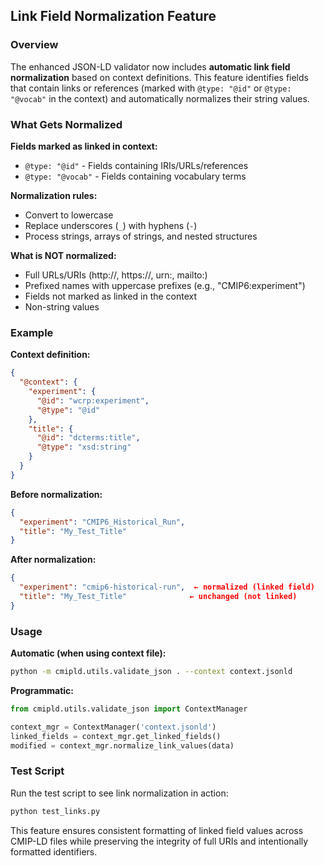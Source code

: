 ## Link Field Normalization Feature

### Overview

The enhanced JSON-LD validator now includes **automatic link field normalization** based on context definitions. This feature identifies fields that contain links or references (marked with `@type: "@id"` or `@type: "@vocab"` in the context) and automatically normalizes their string values.

### What Gets Normalized

**Fields marked as linked in context:**
- `@type: "@id"` - Fields containing IRIs/URLs/references  
- `@type: "@vocab"` - Fields containing vocabulary terms

**Normalization rules:**
- Convert to lowercase
- Replace underscores (`_`) with hyphens (`-`)
- Process strings, arrays of strings, and nested structures

**What is NOT normalized:**
- Full URLs/URIs (http://, https://, urn:, mailto:)
- Prefixed names with uppercase prefixes (e.g., "CMIP6:experiment")
- Fields not marked as linked in the context
- Non-string values

### Example

**Context definition:**
```json
{
  "@context": {
    "experiment": {
      "@id": "wcrp:experiment",
      "@type": "@id"
    },
    "title": {
      "@id": "dcterms:title", 
      "@type": "xsd:string"
    }
  }
}
```

**Before normalization:**
```json
{
  "experiment": "CMIP6_Historical_Run",
  "title": "My_Test_Title"
}
```

**After normalization:**
```json
{
  "experiment": "cmip6-historical-run",  ← normalized (linked field)
  "title": "My_Test_Title"              ← unchanged (not linked)
}
```

### Usage

**Automatic (when using context file):**
```bash
python -m cmipld.utils.validate_json . --context context.jsonld
```

**Programmatic:**
```python
from cmipld.utils.validate_json import ContextManager

context_mgr = ContextManager('context.jsonld')
linked_fields = context_mgr.get_linked_fields()
modified = context_mgr.normalize_link_values(data)
```

### Test Script

Run the test script to see link normalization in action:
```bash
python test_links.py
```

This feature ensures consistent formatting of linked field values across CMIP-LD files while preserving the integrity of full URIs and intentionally formatted identifiers.

